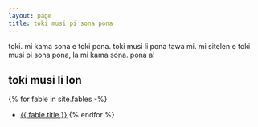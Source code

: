 ```yaml
---
layout: page
title: toki musi pi sona pona
---
```


toki.
mi kama sona e toki pona.
toki musi li pona tawa mi.
mi sitelen e toki musi pi sona pona, la mi kama sona.
pona a!

## toki musi li lon

{% for fable in site.fables -%}
- <a href="{{ fable.url | relative_url }}">{{ fable.title }}</a>
{% endfor %}
